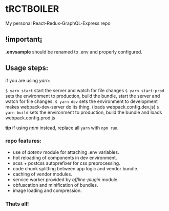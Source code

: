 # tRCTBOILER
My personal React-Redux-GraphQL-Express repo
## !important¡
**.envsample** should be renamed to .env and properly configured.

## Usage steps:

if you are using _yarn_:

`$ yarn start`
start the server and watch for file changes 
`$ yarn start:prod`
sets the environment to production, build the bundle, start the server and watch for file changes. 
`$ yarn dev`
sets the environment to development makes webpack-dev-server do its thing. (loads webpack.config.dev.js)
`$ yarn build`
sets the environment to production, build the bundle and loads webpack.config.prod.js

**tip**
if using _npm_ instead, replace all `yarn` with `npm run`.

### repo features: 
- use of _dotenv_ module for attaching .env variables.
- hot reloading of components in dev environment.
- scss + postcss autoprefixer for css preprocessing.
- code chunk splitting between app logic and vendor bundle.
- caching of vendor modules.
- service worker provided by _offline-plugin_ module.
- obfuscation and minification of bundles.
- image loading and compression.

### Thats all!

